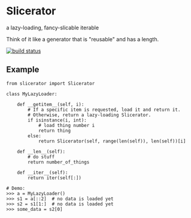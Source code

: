 Slicerator
==========

a lazy-loading, fancy-slicable iterable

Think of it like a generator that is "reusable" and has a length.

[![build status](https://travis-ci.org/soft-matter/slicerator.png?branch=master)](https://travis-ci.org/soft-matter/slicerator)

Example
-------

```
from slicerator import Slicerator

class MyLazyLoader:

    def __getitem__(self, i):
        # If a specific item is requested, load it and return it.
        # Otherwise, return a lazy-loading Slicerator.
        if isinstance(i, int):
            # load thing number i
            return thing
        else:
            return Slicerator(self, range(len(self)), len(self))[i]

    def __len__(self):
        # do stuff
        return number_of_things

    def __iter__(self):
        return iter(self[:])

# Demo:
>>> a = MyLazyLoader()
>>> s1 = a[::2]  # no data is loaded yet
>>> s2 = s1[1:]  # no data is loaded yet
>>> some_data = s2[0]
```
